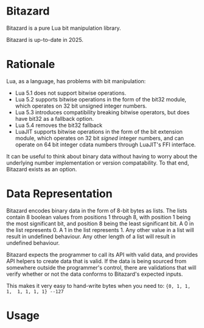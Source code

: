 # Bitazard

Bitazard is a pure Lua bit manipulation library.

Bitazard is up-to-date in 2025.

# Rationale

Lua, as a language, has problems with bit manipulation:

- Lua 5.1 does not support bitwise operations.
- Lua 5.2 supports bitwise operations in the form of the bit32 module, which operates on 32 bit unsigned integer numbers.
- Lua 5.3 introduces compatibility breaking bitwise operators, but does have bit32 as a fallback option.
- Lua 5.4 removes the bit32 fallback
- LuaJIT supports bitwise operations in the form of the bit extension module, which operates on 32 bit *signed* integer numbers, and can operate on 64 bit integer cdata numbers through LuaJIT's FFI interface.

It can be useful to think about binary data without having to worry about the underlying number implementation or version compatability. To that end, Bitazard exists as an option.

# Data Representation

Bitazard encodes binary data in the form of 8-bit bytes as lists. The lists contain 8 boolean values from positions 1 through 8, with position 1 being the most significant bit, and position 8 being the least significant bit. A 0 in the list represents 0. A 1 in the list represents 1. Any other value in a list will result in undefined behaviour. Any other length of a list will result in undefined behaviour.

Bitazard expects the programmer to call its API with valid data, and provides API helpers to create data that is valid. If the data is being sourced from somewhere outside the programmer's control, there are validations that will verify whether or not the data conforms to Bitazard's expected inputs.

This makes it very easy to hand-write bytes when you need to: `{0, 1, 1, 1,  1, 1, 1, 1} --127`

# Usage